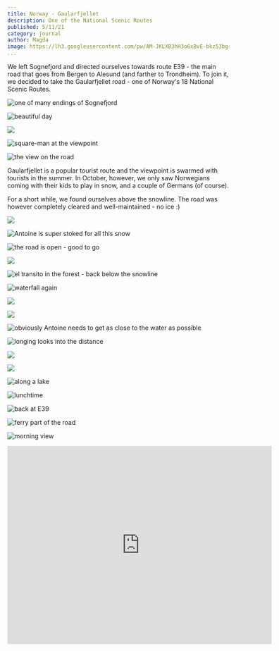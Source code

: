 ```yaml
---
title: Norway - Gaularfjellet
description: One of the National Scenic Routes
published: 5/11/21
category: journal
author: Magda
image: https://lh3.googleusercontent.com/pw/AM-JKLXB3hH3o6xBvE-bkz53bgrms196L3n2AhGxwIMzoHNYrwt6nrLxkNxw-P8tYA7Pdr4hPtcW35Op32IWWVCBRUt2zU65MkV3QA4rQSnSzhJfWBo4qm2jVlSIen-mOEkm1BqerCz0URFVdaoDkZ7vMm70=w2092-h1394-no?authuser=0	
...
```


We left Sognefjord and directed ourselves towards route E39 - the main road that goes from Bergen to Alesund (and farther to Trondheim). To join it, we decided to take the Gaularfjellet road - one of Norway's 18 National Scenic Routes. 

![one of many endings of Sognefjord](https://lh3.googleusercontent.com/pw/AM-JKLXJKaQz2nmeWf9hP7rsaxpMSRyAxnVugcE6r3TWKL55elOopapHQ_sxDvOGkGja6S6JUPTOPeRqNVY3Kd1bFS9-kSfaPrfENwJXGBaAPH_XF_aGLA_ZPY3PtIDfiUi0MGeOBL2paasva8Ghy15Qg_oq=w2092-h1394-no?authuser=0)

![beautiful day](https://lh3.googleusercontent.com/pw/AM-JKLWzZAonrsCpulv_qq1-4W-pVK38oK-S6dMsi9Yq4MPvI1BkNxDWr4LGCRXM6OTXDbYKjozRBIq3Mk13SKuM0zbpy0jMoSk-Wp-BGtIbdPOlAXS3CN5jwx1rAJUCjnLGhA9MyOoDURH3oaKD9NQmKT3w=w2092-h1394-no?authuser=0)

![](https://lh3.googleusercontent.com/pw/AM-JKLXeeiRREbRvSFCY2WCY0bvhv0WGVJYQebiQO_YE6kPTSvbcHuxrZELWCnYT_In6PCihZKo1zodM-CaQtWE2VQtNM8uvLFvnM9VHL8amWAcQkoEYHFnkHyrCCAGUHPNys34LLzwrHdODIH0KNb67HWFt=w2092-h1394-no?authuser=0)

![square-man at the viewpoint](https://lh3.googleusercontent.com/pw/AM-JKLUyjY1lZpocJBWAb79SvftEtk6nIQAkwO_RbRwyoKOJ3x7R00HVf333EUJCd3uz45PuX78uex8q3ZI7egEFGkNyvu93lQe00TJkJEupwp8Mx6TB0hwciFl_0n7UFzEnRl2J_g3jcbf0Wovn27xRralp=w2092-h1394-no?authuser=0)

![the view on the road](https://lh3.googleusercontent.com/pw/AM-JKLXB3hH3o6xBvE-bkz53bgrms196L3n2AhGxwIMzoHNYrwt6nrLxkNxw-P8tYA7Pdr4hPtcW35Op32IWWVCBRUt2zU65MkV3QA4rQSnSzhJfWBo4qm2jVlSIen-mOEkm1BqerCz0URFVdaoDkZ7vMm70=w2092-h1394-no?authuser=0)

Gaularfjellet is a popular tourist route and the viewpoint is swarmed with tourists in the summer. In October, however, we only saw Norwegians coming with their kids to play in snow, and a couple of Germans (of course).

For a short while, we found ourselves above the snowline. The road was however completely cleared and well-maintained - no ice :) 

![](https://lh3.googleusercontent.com/pw/AM-JKLWquH941BM9PV7NywaTSqOzh0agMqMd9DvAZ-YQyegF5fu5W8XXr8Nn8I0q7eUxUyeIIlKaEalB5zcddJ1-pIx71u2h2b-A0Kc5lSEWiadh5Y1Km_rA63OZ-EnGVzrZ1-6ch2etiVFH8sr0q1vJlO7P=w2092-h1394-no?authuser=0)

![Antoine is super stoked for all this snow](https://lh3.googleusercontent.com/pw/AM-JKLW9EqvU3ppgWl3tA_pSMFGVMsCkppYuVywf63lTgamcZijzfpLGoe0nlpsBIvMgfpsVrSYAhwVz98xP5OffWOt2kyZlJUc_OdXq7KeH0C5aD_YLt0qxc92HkobDzHEa-ONzlCkBmfO4nqOKTbVgNoSv=w2092-h1394-no?authuser=0)

![the road is open - good to go](https://lh3.googleusercontent.com/pw/AM-JKLUocbvmpyPnZvKZBx_qRCUtHdSHFo3zZEl8CwxMrupxKuHLO5Db4WqQGIYa3GP4rUETPT0bkdA1x-AM3Fb5V2IdJMCY_cqEhLwpxTDZ0i-6L4db8uJY-Xu4VD7054NfziwIznC9siUPfgmeyuk0Ra6g=w2092-h1394-no?authuser=0)

![](https://lh3.googleusercontent.com/pw/AM-JKLVyhKeQD13nQeEkO2AF7N5khyRTUCI83EuOZgSsuwUaH_NjhpbEgZmh7uMqgC5MnN7l48sxNrIOz1KFywAaaIimo4MxwiDfAaWBf-66QR2gPZLPuNd7vYWXhYw4vWf1_XgDqU4_x6ztzoLM2slij0Ta=w2092-h1394-no?authuser=0)

![el transito in the forest - back below the snowline](https://lh3.googleusercontent.com/pw/AM-JKLUZHNYRTtXN5P6niUi2SPCgOOYtdl7mPcv1GD2okZwKcD25xpOQSYhKng2MyvSnyWqqFTE9FNmAqbgUv8-cEU8ZSaOgClZiSKk4k3jSKh1Sjg-_UOBrJeowu5hjPbkwUiJzOlzseJ5B2UduqFPeakkk=w2092-h1394-no?authuser=0)

![waterfall again](https://lh3.googleusercontent.com/pw/AM-JKLXQJkEdR4aR7c1P0A6cyuNSf-xSqA5n4YU3eTMqfHUyn8_NtuWYvt58fxLqsDc3DX1InLBI99fSXorYmlpeXbAIs9W54jQu1jbpO6IcaMG9jDKUf6qTxw1ANxHXYzFLCi5gBLOqaH9InfcXd0g12mU1=w2092-h1394-no?authuser=0)

![](https://lh3.googleusercontent.com/pw/AM-JKLVF3LmXT0hj8XMnbFroi7MKoS4R_WQx6YFG8or8B7SnP4LMjAa5xSPo9dtG2F4jz2YKdXBLBZLPSUZK9sQhiB36yiWDGAPdr6wkxvcGAaVI4J9-ldFyolyGoaTULtX6T2njRAJJBwIAzoO2KojIAC1O=w2092-h1394-no?authuser=0)

![](https://lh3.googleusercontent.com/pw/AM-JKLVI7sjNiCsIKs7WVpt0uSn4roN4szuPYDsFqkIifLCV1MZDUgUwWOpF-mAXlHcwYf6lJ0XgbVAFvdeBAEiuyiTxBct-0KDS7eIZ0KwmAgmDArdMYUZnLHMpSdewrkCO3Kc4ZXFVUpJsC5PDxQCxy7Cq=w2092-h1394-no?authuser=0)

![obviously Antoine needs to get as close to the water as possible](https://lh3.googleusercontent.com/pw/AM-JKLV9OuTeJwvgRzDo5I4t4DaIywrxqjiHL2LBrQumv4Ojen9MQF1dfRLnG2Z-TpzjFV-JHSdLZzZqR_bFlOO1mxHMJs1IZdiIAyUgPRMzcxwMVgYz40GW7HsRVdyCS0ACBZLWGMvjNQnjrvfDIxpu3CQj=w930-h1396-no?authuser=0)

![longing looks into the distance](https://lh3.googleusercontent.com/pw/AM-JKLUTTu3cuzWbShRM2EvOpJe02IejV9w0j-HqJm4B9OhZCPaKJxtgLU2S5aNpPnf_42tnCp6s7d0V-R9esmc5sZedrvW7IOWH-iPuUGfJGc20et7EkttBZU69xPj3f44d6blMbzHbW44T0WwAZXwbM5YO=w2092-h1394-no?authuser=0)

![](https://lh3.googleusercontent.com/pw/AM-JKLVoebpUEMARBv-yCtvALUZdSUoDkCNsY6DLMUwAnZ0kq18rI-v9ZDafsK8SgwE_1ExP9KYjU3qDuXpjuFyvbs_dxwrpsdnzlFccbsfiO5qXGnH4ygDNe8WLsrIw_V9uIH91yv873mO50G2uRqByrv_I=w930-h1394-no?authuser=0)

![](https://lh3.googleusercontent.com/pw/AM-JKLXvgPyJbnMCraFWZAUShxnKQFvFTFhPrFH5UMf6pmkCtE_1kbmVP5n3hGeVlcvbSe9h9lHJADFp0vBm1NAdqahoEhcyQ4K0UgiuASmRtiTRK_Ladn1uG4W45NLoc-rWREJaNHC3wvNdOi9wLJf2P4jp=w2092-h1394-no?authuser=0)

![along a lake](https://lh3.googleusercontent.com/pw/AM-JKLVg3XQdjijQhvVTcGaL3YK132j7jzLsVEZZU54Ztcvvgl9dACddeRodEEj1ht1ctZrXTeooI2SEXf5K-Y-azqK2gyZzYlrFbiRuRsb4ATGHpNtAq0ozNTbjQy18CjO7BMoow4S04gfLIGw7aN2k35e9=w2092-h1394-no?authuser=0)

![lunchtime](https://lh3.googleusercontent.com/pw/AM-JKLXCbNCzS6mNgDFT7-7i7eBTjmeJx9tLwCVLzb0cauruuiO5K6qAjB67RarUdoA3PucNdpUomUlhblMoVqOvX8QFj9xUEp2AeZocXYfJoJpP5dDXRkz5J8oLY7Sx331fQ-ITjTilYEpuZ-hgrXdcvBIj=w2092-h1394-no?authuser=0)

![back at E39](https://lh3.googleusercontent.com/pw/AM-JKLVVPP0ewucKXrtZc7S818AM4l4kf0MUS4473dF0Km5J6rhq6I_HnCbC1S3nE2CZmoXvmjAxkHqC_AR6fIrkMmZUWVCdmtfC0NDhwPikdxxoFAn_LkH2rMv_FxYMkYWMvB5fICNLl122izVLjAzLFW3R=w2092-h1394-no?authuser=0)

![ferry part of the road](https://lh3.googleusercontent.com/pw/AM-JKLVMPMSlBpHSld8FZWPpX36HU2fpNNaovvXRY7c8fsDVsUVdmsnSn5rZ0Hh8YRbC7dL62V3xnmRg6fdBbSnX-fhaMO3il6-iIRFHtjc0EeZR0QMuhYdlX6xQPzhWtPqxRmf4STibo79CwPcxKPZOCjO5=w2092-h1394-no?authuser=0)

![morning view](https://lh3.googleusercontent.com/pw/AM-JKLXZM2xqbJD0cSX192o4N6MlUg2huiIammbT8TgUBTk_byA4zYJ-W1NF8yiR2a3fu6gXOUJ2N3j3bt5ty00h8y8scBnoDBvsG6NzhWYfJuq--GKVHLJeLQxfgoxA0MjLMGbfkG3_sXsHTpz3zj8tr0-_=w2092-h1394-no?authuser=0)

<iframe src="https://www.google.com/maps/embed?pb=!1m14!1m12!1m3!1d122589.64751692105!2d6.3111065969900615!3d61.308861138222895!2m3!1f0!2f0!3f0!3m2!1i1024!2i768!4f13.1!5e0!3m2!1sfr!2sno!4v1636157983071!5m2!1sfr!2sno" width="600" height="450" style="border:0;" allowfullscreen="" loading="lazy"></iframe>
